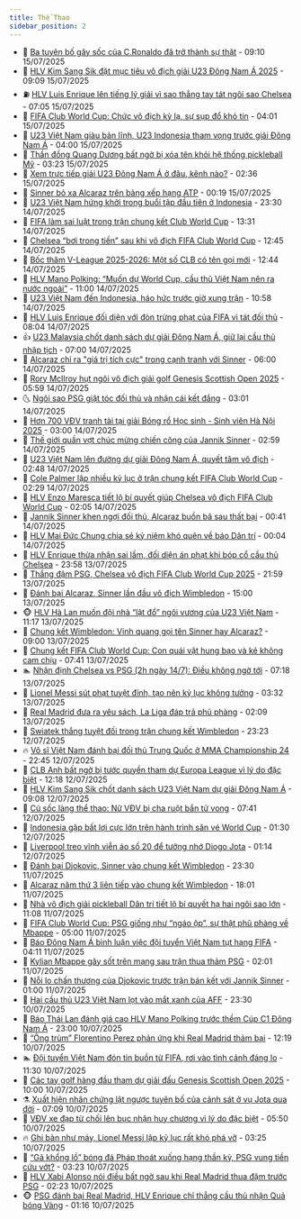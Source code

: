 ```yaml
---
title: Thể Thao
sidebar_position: 2
---
```


<!-- dantri-the-thao:START -->
- 🎡 [Ba tuyên bố gây sốc của C.Ronaldo đã trở thành sự thật](https://dantri.com.vn/the-thao/ba-tuyen-bo-gay-soc-cua-cronaldo-da-tro-thanh-su-that-20250715124542610.htm) - 09:10 15/07/2025
- 💯 [HLV Kim Sang Sik đặt mục tiêu vô địch giải U23 Đông Nam Á 2025](https://dantri.com.vn/the-thao/hlv-kim-sang-sik-dat-muc-tieu-vo-dich-giai-u23-dong-nam-a-2025-20250715160913828.htm) - 09:09 15/07/2025
- ⛽️ [HLV Luis Enrique lên tiếng lý giải vì sao thẳng tay tát ngôi sao Chelsea](https://dantri.com.vn/the-thao/hlv-luis-enrique-len-tieng-ly-giai-vi-sao-thang-tay-tat-ngoi-sao-chelsea-20250715120549302.htm) - 07:05 15/07/2025
- 💃 [FIFA Club World Cup: Chức vô địch kỳ lạ, sự sụp đổ khó tin](https://dantri.com.vn/the-thao/fifa-club-world-cup-chuc-vo-dich-ky-la-su-sup-do-kho-tin-20250715013043549.htm) - 04:01 15/07/2025
- 🌈 [U23 Việt Nam giàu bản lĩnh, U23 Indonesia tham vọng trước giải Đông Nam Á](https://dantri.com.vn/the-thao/u23-viet-nam-giau-ban-linh-u23-indonesia-tham-vong-truoc-giai-dong-nam-a-20250715102700086.htm) - 04:00 15/07/2025
- 🦅 [Thần đồng Quang Dương bất ngờ bị xóa tên khỏi hệ thống pickleball Mỹ](https://dantri.com.vn/the-thao/than-dong-quang-duong-bat-ngo-bi-xoa-ten-khoi-he-thong-pickleball-my-20250715102252732.htm) - 03:23 15/07/2025
- 🌝 [Xem trực tiếp giải U23 Đông Nam Á ở đâu, kênh nào?](https://dantri.com.vn/the-thao/xem-truc-tiep-giai-u23-dong-nam-a-o-dau-kenh-nao-20250715093643461.htm) - 02:36 15/07/2025
- 🚀 [Sinner bỏ xa Alcaraz trên bảng xếp hạng ATP](https://dantri.com.vn/the-thao/sinner-bo-xa-alcaraz-tren-bang-xep-hang-atp-20250715071653174.htm) - 00:19 15/07/2025
- 🎉 [U23 Việt Nam hứng khởi trong buổi tập đầu tiên ở Indonesia](https://dantri.com.vn/the-thao/u23-viet-nam-hung-khoi-trong-buoi-tap-dau-tien-o-indonesia-20250715062918348.htm) - 23:30 14/07/2025
- 📝 [FIFA làm sai luật trong trận chung kết Club World Cup](https://dantri.com.vn/the-thao/fifa-lam-sai-luat-trong-tran-chung-ket-club-world-cup-20250714203102658.htm) - 13:31 14/07/2025
- 🦄 [Chelsea “bơi trong tiền” sau khi vô địch FIFA Club World Cup](https://dantri.com.vn/the-thao/chelsea-boi-trong-tien-sau-khi-vo-dich-fifa-club-world-cup-20250714184455875.htm) - 12:45 14/07/2025
- 🎉 [Bốc thăm V-League 2025-2026: Một số CLB có tên gọi mới](https://dantri.com.vn/the-thao/boc-tham-v-league-2025-2026-mot-so-clb-co-ten-goi-moi-20250714192208353.htm) - 12:44 14/07/2025
- 💼 [HLV Mano Polking: “Muốn dự World Cup, cầu thủ Việt Nam nên ra nước ngoài”](https://dantri.com.vn/the-thao/hlv-mano-polking-muon-du-world-cup-cau-thu-viet-nam-nen-ra-nuoc-ngoai-20250714143752303.htm) - 11:00 14/07/2025
- 🤡 [U23 Việt Nam đến Indonesia, háo hức trước giờ xung trận](https://dantri.com.vn/the-thao/u23-viet-nam-den-indonesia-hao-huc-truoc-gio-xung-tran-20250714174255388.htm) - 10:58 14/07/2025
- 🦆 [HLV Luis Enrique đối diện với đòn trừng phạt của FIFA vì tát đối thủ](https://dantri.com.vn/the-thao/hlv-luis-enrique-doi-dien-voi-don-trung-phat-cua-fifa-vi-tat-doi-thu-20250714145651919.htm) - 08:04 14/07/2025
- 👍 [U23 Malaysia chốt danh sách dự giải Đông Nam Á, giữ lại cầu thủ nhập tịch](https://dantri.com.vn/the-thao/u23-malaysia-chot-danh-sach-du-giai-dong-nam-a-giu-lai-cau-thu-nhap-tich-20250714100153011.htm) - 07:00 14/07/2025
- 💼 [Alcaraz chỉ ra &quot;giá trị tích cực&quot; trong cạnh tranh với Sinner](https://dantri.com.vn/the-thao/alcaraz-chi-ra-gia-tri-tich-cuc-trong-canh-tranh-voi-sinner-20250714085424272.htm) - 06:00 14/07/2025
- 🦒 [Rory McIlroy hụt ngôi vô địch giải golf Genesis Scottish Open 2025](https://dantri.com.vn/the-thao/rory-mcilroy-hut-ngoi-vo-dich-giai-golf-genesis-scottish-open-2025-20250714145532205.htm) - 05:59 14/07/2025
- 🌜 [Ngôi sao PSG giật tóc đối thủ và nhận cái kết đắng](https://dantri.com.vn/the-thao/ngoi-sao-psg-giat-toc-doi-thu-va-nhan-cai-ket-dang-20250714095507511.htm) - 03:01 14/07/2025
- 🦆 [Hơn 700 VĐV tranh tài tại giải Bóng rổ Học sinh - Sinh viên Hà Nội 2025](https://dantri.com.vn/the-thao/hon-700-vdv-tranh-tai-tai-giai-bong-ro-hoc-sinh-sinh-vien-ha-noi-2025-20250714151339566.htm) - 03:00 14/07/2025
- 💪 [Thế giới quần vợt chúc mừng chiến công của Jannik Sinner](https://dantri.com.vn/the-thao/the-gioi-quan-vot-chuc-mung-chien-cong-cua-jannik-sinner-20250714095825200.htm) - 02:59 14/07/2025
- 🧠 [U23 Việt Nam lên đường dự giải Đông Nam Á, quyết tâm vô địch](https://dantri.com.vn/the-thao/u23-viet-nam-len-duong-du-giai-dong-nam-a-quyet-tam-vo-dich-20250714094251118.htm) - 02:48 14/07/2025
- 🦄 [Cole Palmer lập nhiều kỷ lục ở trận chung kết FIFA Club World Cup](https://dantri.com.vn/the-thao/cole-palmer-lap-nhieu-ky-luc-o-tran-chung-ket-fifa-club-world-cup-20250714091731095.htm) - 02:29 14/07/2025
- 🥸 [HLV Enzo Maresca tiết lộ bí quyết giúp Chelsea vô địch FIFA Club World Cup](https://dantri.com.vn/the-thao/hlv-enzo-maresca-tiet-lo-bi-quyet-giup-chelsea-vo-dich-fifa-club-world-cup-20250714080304526.htm) - 02:05 14/07/2025
- 🤠 [Jannik Sinner khen ngợi đối thủ, Alcaraz buồn bã sau thất bại](https://dantri.com.vn/the-thao/jannik-sinner-khen-ngoi-doi-thu-alcaraz-buon-ba-sau-that-bai-20250714073922437.htm) - 00:41 14/07/2025
- 👺 [HLV Mai Đức Chung chia sẻ kỷ niệm khó quên về báo Dân trí](https://dantri.com.vn/the-thao/hlv-mai-duc-chung-chia-se-ky-niem-kho-quen-ve-bao-dan-tri-20250613010611502.htm) - 00:04 14/07/2025
- 📝 [HLV Enrique thừa nhận sai lầm, đối diện án phạt khi bóp cổ cầu thủ Chelsea](https://dantri.com.vn/the-thao/hlv-enrique-thua-nhan-sai-lam-doi-dien-an-phat-khi-bop-co-cau-thu-chelsea-20250714065559645.htm) - 23:58 13/07/2025
- 🦆 [Thắng đậm PSG, Chelsea vô địch FIFA Club World Cup 2025](https://dantri.com.vn/the-thao/thang-dam-psg-chelsea-vo-dich-fifa-club-world-cup-2025-20250714050828173.htm) - 21:59 13/07/2025
- 🥳 [Đánh bại Alcaraz, Sinner lần đầu vô địch Wimbledon](https://dantri.com.vn/the-thao/danh-bai-alcaraz-sinner-lan-dau-vo-dich-wimbledon-20250713220020223.htm) - 15:00 13/07/2025
- 🐵 [HLV Hà Lan muốn đội nhà “lật đổ” ngôi vương của U23 Việt Nam](https://dantri.com.vn/the-thao/hlv-ha-lan-muon-doi-nha-lat-do-ngoi-vuong-cua-u23-viet-nam-20250713181702008.htm) - 11:17 13/07/2025
- 🤩 [Chung kết Wimbledon: Vinh quang gọi tên Sinner hay Alcaraz?](https://dantri.com.vn/the-thao/chung-ket-wimbledon-vinh-quang-goi-ten-sinner-hay-alcaraz-20250713081628868.htm) - 09:00 13/07/2025
- 🤠 [Chung kết FIFA Club World Cup: Con quái vật hung bạo và kẻ không cam chịu](https://dantri.com.vn/the-thao/chung-ket-fifa-club-world-cup-con-quai-vat-hung-bao-va-ke-khong-cam-chiu-20250713011651622.htm) - 07:41 13/07/2025
- 🏊 [Nhận định Chelsea vs PSG &lpar;2h ngày 14/7&rpar;: Điều không ngờ tới](https://dantri.com.vn/the-thao/nhan-dinh-chelsea-vs-psg-2h-ngay-147-dieu-khong-ngo-toi-20250713141802357.htm) - 07:18 13/07/2025
- 🗽 [Lionel Messi sút phạt tuyệt đỉnh, tạo nên kỷ lục không tưởng](https://dantri.com.vn/the-thao/lionel-messi-sut-phat-tuyet-dinh-tao-nen-ky-luc-khong-tuong-20250713103155893.htm) - 03:32 13/07/2025
- 🚀 [Real Madrid đưa ra yêu sách, La Liga đáp trả phũ phàng](https://dantri.com.vn/the-thao/real-madrid-dua-ra-yeu-sach-la-liga-dap-tra-phu-phang-20250713090920025.htm) - 02:09 13/07/2025
- 🎉 [Swiatek thắng tuyệt đối trong trận chung kết Wimbledon](https://dantri.com.vn/the-thao/swiatek-thang-tuyet-doi-trong-tran-chung-ket-wimbledon-20250713062255816.htm) - 23:23 12/07/2025
- 🔥 [Võ sĩ Việt Nam đánh bại đối thủ Trung Quốc ở MMA Championship 24](https://dantri.com.vn/the-thao/vo-si-viet-nam-danh-bai-doi-thu-trung-quoc-o-mma-championship-24-20250713064602228.htm) - 22:45 12/07/2025
- 🎉 [CLB Anh bất ngờ bị tước quyền tham dự Europa League vì lý do đặc biệt](https://dantri.com.vn/the-thao/clb-anh-bat-ngo-bi-tuoc-quyen-tham-du-europa-league-vi-ly-do-dac-biet-20250712151716239.htm) - 12:18 12/07/2025
- 🎡 [HLV Kim Sang Sik chốt danh sách U23 Việt Nam dự giải Đông Nam Á](https://dantri.com.vn/the-thao/hlv-kim-sang-sik-chot-danh-sach-u23-viet-nam-du-giai-dong-nam-a-20250712160602381.htm) - 09:08 12/07/2025
- 🐻 [Cú sốc làng thể thao: Nữ VĐV bị cha ruột bắn tử vong](https://dantri.com.vn/the-thao/cu-soc-lang-the-thao-nu-vdv-bi-cha-ruot-ban-tu-vong-20250712144131500.htm) - 07:41 12/07/2025
- 🌊 [Indonesia gặp bất lợi cực lớn trên hành trình săn vé World Cup](https://dantri.com.vn/the-thao/indonesia-gap-bat-loi-cuc-lon-tren-hanh-trinh-san-ve-world-cup-20250712083016439.htm) - 01:30 12/07/2025
- 💃 [Liverpool treo vĩnh viễn áo số 20 để tưởng nhớ Diogo Jota](https://dantri.com.vn/the-thao/liverpool-treo-vinh-vien-ao-so-20-de-tuong-nho-diogo-jota-20250712081429886.htm) - 01:14 12/07/2025
- 🤔 [Đánh bại Djokovic, Sinner vào chung kết Wimbledon](https://dantri.com.vn/the-thao/danh-bai-djokovic-sinner-vao-chung-ket-wimbledon-20250712062733749.htm) - 23:30 11/07/2025
- 🤭 [Alcaraz năm thứ 3 liên tiếp vào chung kết Wimbledon](https://dantri.com.vn/the-thao/alcaraz-nam-thu-3-lien-tiep-vao-chung-ket-wimbledon-20250711230124418.htm) - 18:01 11/07/2025
- 👹 [Nhà vô địch giải pickleball Dân trí tiết lộ bí quyết hạ hai ngôi sao lớn](https://dantri.com.vn/the-thao/nha-vo-dich-giai-pickleball-dan-tri-tiet-lo-bi-quyet-ha-hai-ngoi-sao-lon-20250711113242700.htm) - 11:08 11/07/2025
- 🗽 [FIFA Club World Cup: PSG giống như “ngáo ộp”, sự thật phũ phàng về Mbappe](https://dantri.com.vn/the-thao/fifa-club-world-cup-psg-giong-nhu-ngao-op-su-that-phu-phang-ve-mbappe-20250710230944700.htm) - 05:00 11/07/2025
- 🥳 [Báo Đông Nam Á bình luận việc đội tuyển Việt Nam tụt hạng FIFA](https://dantri.com.vn/the-thao/bao-dong-nam-a-binh-luan-viec-doi-tuyen-viet-nam-tut-hang-fifa-20250710225454784.htm) - 04:11 11/07/2025
- 💃 [Kylian Mbappe gây sốt trên mạng sau trận thua thảm PSG](https://dantri.com.vn/the-thao/kylian-mbappe-gay-sot-tren-mang-sau-tran-thua-tham-psg-20250710234010912.htm) - 02:01 11/07/2025
- 🧰 [Nỗi lo chấn thương của Djokovic trước trận bán kết với Jannik Sinner](https://dantri.com.vn/the-thao/noi-lo-chan-thuong-cua-djokovic-truoc-tran-ban-ket-voi-jannik-sinner-20250711064643304.htm) - 01:00 11/07/2025
- 💪 [Hai cầu thủ U23 Việt Nam lọt vào mắt xanh của AFF](https://dantri.com.vn/the-thao/hai-cau-thu-u23-viet-nam-lot-vao-mat-xanh-cua-aff-20250711000314657.htm) - 23:30 10/07/2025
- 🚀 [Báo Thái Lan đánh giá cao HLV Mano Polking trước thềm Cúp C1 Đông Nam Á](https://dantri.com.vn/the-thao/bao-thai-lan-danh-gia-cao-hlv-mano-polking-truoc-them-cup-c1-dong-nam-a-20250710133002615.htm) - 23:00 10/07/2025
- 🤠 [“Ông trùm” Florentino Perez phản ứng khi Real Madrid thảm bại](https://dantri.com.vn/the-thao/ong-trum-florentino-perez-phan-ung-khi-real-madrid-tham-bai-20250710191944688.htm) - 12:19 10/07/2025
- 🏊 [Đội tuyển Việt Nam đón tin buồn từ FIFA, rơi vào tình cảnh đáng lo](https://dantri.com.vn/the-thao/doi-tuyen-viet-nam-don-tin-buon-tu-fifa-roi-vao-tinh-canh-dang-lo-20250710181427952.htm) - 11:30 10/07/2025
- 🦄 [Các tay golf hàng đầu tham dự giải đấu Genesis Scottish Open 2025](https://dantri.com.vn/the-thao/cac-tay-golf-hang-dau-tham-du-giai-dau-genesis-scottish-open-2025-20250710134510458.htm) - 10:00 10/07/2025
- ⚗️ [Xuất hiện nhân chứng lật ngược tuyên bố của cảnh sát ở vụ Jota qua đời](https://dantri.com.vn/the-thao/xuat-hien-nhan-chung-lat-nguoc-tuyen-bo-cua-canh-sat-o-vu-jota-qua-doi-20250710133957565.htm) - 07:09 10/07/2025
- 🥷 [VĐV xe đạp từ chối lên bục nhận huy chương vì lý do đặc biệt](https://dantri.com.vn/the-thao/vdv-xe-dap-tu-choi-len-buc-nhan-huy-chuong-vi-ly-do-dac-biet-20250710125032016.htm) - 05:50 10/07/2025
- 🔥 [Ghi bàn như máy, Lionel Messi lập kỷ lục rất khó phá vỡ](https://dantri.com.vn/the-thao/ghi-ban-nhu-may-lionel-messi-lap-ky-luc-rat-kho-pha-vo-20250710092520807.htm) - 03:25 10/07/2025
- 🦅 [“Gã khổng lồ” bóng đá Pháp thoát xuống hạng thần kỳ, PSG vung tiền cứu vớt?](https://dantri.com.vn/the-thao/ga-khong-lo-bong-da-phap-thoat-xuong-hang-than-ky-psg-vung-tien-cuu-vot-20250710102330644.htm) - 03:23 10/07/2025
- 🌝 [HLV Xabi Alonso nói điều bất ngờ sau khi Real Madrid thua đậm trước PSG](https://dantri.com.vn/the-thao/hlv-xabi-alonso-noi-dieu-bat-ngo-sau-khi-real-madrid-thua-dam-truoc-psg-20250710085207170.htm) - 02:23 10/07/2025
- 🐵 [PSG đánh bại Real Madrid, HLV Enrique chỉ thẳng cầu thủ nhận Quả bóng Vàng](https://dantri.com.vn/the-thao/psg-danh-bai-real-madrid-hlv-enrique-chi-thang-cau-thu-nhan-qua-bong-vang-20250710071151987.htm) - 01:16 10/07/2025<!-- dantri-the-thao:END -->

